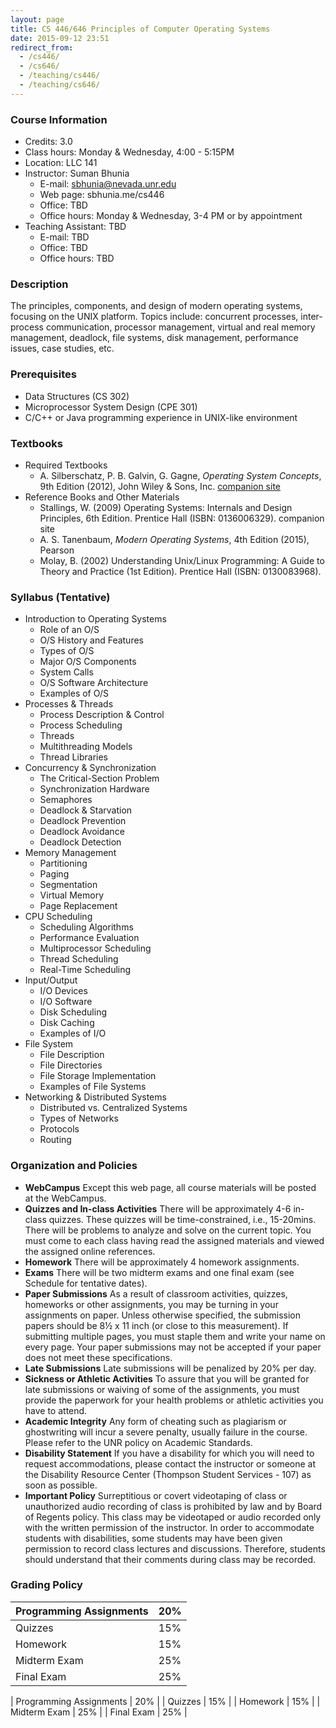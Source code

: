 ```yaml
---
layout: page
title: CS 446/646 Principles of Computer Operating Systems
date: 2015-09-12 23:51
redirect_from:
  - /cs446/
  - /cs646/
  - /teaching/cs446/
  - /teaching/cs646/
---
```


### Course Information
  - Credits: 3.0
  - Class hours: Monday & Wednesday, 4:00 - 5:15PM
  - Location: LLC 141
  - Instructor: Suman Bhunia
    + E-mail: sbhunia@nevada.unr.edu 
    + Web page: sbhunia.me/cs446
    + Office: TBD
    + Office hours: Monday & Wednesday, 3-4 PM or by appointment
  - Teaching Assistant: TBD
    + E-mail: TBD
    + Office: TBD
    + Office hours: TBD

### Description
  The principles, components, and design of modern operating systems, focusing on the UNIX platform. Topics include: concurrent processes, inter-process communication, processor management, virtual and real memory management, deadlock, file systems, disk management, performance issues, case studies, etc.
 
### Prerequisites
  - Data Structures (CS 302)
  - Microprocessor System Design (CPE 301)
  - C/C++ or Java programming experience in UNIX-like environment
  
### Textbooks
  - Required Textbooks
    + A. Silberschatz, P. B. Galvin, G. Gagne, _Operating System Concepts_, 9th Edition (2012),  John Wiley & Sons, Inc.  [companion site](http://bcs.wiley.com/he-bcs/Books?action=index&itemId=1118063333&bcsId=7887)
  - Reference Books and Other Materials
    + Stallings, W. (2009) Operating Systems: Internals and Design Principles, 6th Edition. Prentice Hall (ISBN: 0136006329). companion site
    + A. S. Tanenbaum, _Modern Operating Systems_, 4th Edition (2015), Pearson 
    + Molay, B. (2002) Understanding Unix/Linux Programming: A Guide to Theory and Practice (1st Edition). Prentice Hall (ISBN: 0130083968).

### Syllabus (Tentative)
  - Introduction to Operating Systems
    + Role of an O/S
    + O/S History and Features
    + Types of O/S
    + Major O/S Components
    + System Calls
    + O/S Software Architecture
    + Examples of O/S
  - Processes & Threads
     + Process Description & Control
     + Process Scheduling
     + Threads  
     + Multithreading Models
     + Thread Libraries
  - Concurrency & Synchronization
    + The Critical-Section Problem
    + Synchronization Hardware
    + Semaphores
    + Deadlock & Starvation
    + Deadlock Prevention
    + Deadlock Avoidance
    + Deadlock Detection
  - Memory Management
    + Partitioning
    + Paging
    + Segmentation  
    + Virtual Memory
    + Page Replacement
  - CPU Scheduling
    + Scheduling Algorithms
    + Performance Evaluation
    + Multiprocessor Scheduling
    + Thread Scheduling
    + Real-Time Scheduling
  - Input/Output
    + I/O Devices
    + I/O Software
    + Disk Scheduling
    + Disk Caching
    + Examples of I/O
  - File System
    + File Description
    + File Directories
    + File Storage Implementation
    + Examples of File Systems
  - Networking & Distributed Systems
    + Distributed vs. Centralized Systems
    + Types of Networks
    + Protocols
    + Routing

### Organization and Policies
  - **WebCampus**   Except this web page, all course materials will be posted at the WebCampus.
  - **Quizzes and In-class Activities**   There will be approximately 4-6 in-class quizzes. These quizzes will be time-constrained, i.e., 15-20mins. There will be problems to analyze and solve on the current topic. You must come to each class having read the assigned materials and viewed the assigned online references.
  - **Homework**   There will be approximately 4 homework assignments.
  - **Exams**   There will be two midterm exams and one final exam (see Schedule for tentative dates).
  - **Paper Submissions**   As a result of classroom activities, quizzes, homeworks or other assignments, you may be turning in your assignments on paper. Unless otherwise specified, the submission papers should be 8½ x 11 inch (or close to this measurement). If submitting multiple pages, you must staple them and write your name on every page. Your paper submissions may not be accepted if your paper does not meet these specifications.
  - **Late Submissions**   Late submissions will be penalized by 20% per day.
  - **Sickness or Athletic Activities**   To assure that you will be granted for late submissions or waiving of some of the assignments, you must provide the paperwork for your health problems or athletic activities you have to attend.
  - **Academic Integrity**   Any form of cheating such as plagiarism or ghostwriting will incur a severe penalty, usually failure in the course. Please refer to the UNR policy on Academic Standards.
  - **Disability Statement**   If you have a disability for which you will need to request accommodations, please contact the instructor or someone at the Disability Resource Center (Thompson Student Services - 107) as soon as possible.
  - **Important Policy**   Surreptitious or covert videotaping of class or unauthorized audio recording of class is prohibited by law and by Board of Regents policy. This class may be videotaped or audio recorded only with the written permission of the instructor. In order to accommodate students with disabilities, some students may have been given permission to record class lectures and discussions. Therefore, students should understand that their comments during class may be recorded.
  
### Grading Policy

| Programming Assignments | 20% |
|-------------------------|-----|
| Quizzes                 | 15% |
| Homework                | 15% |
| Midterm Exam            | 25% |
| Final Exam              | 25% |


  | Programming Assignments | 20% |
  | Quizzes                 | 15% |
  | Homework                | 15% |
  | Midterm Exam            | 25% |
  | Final Exam              | 25% |

